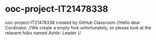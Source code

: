 # ooc-project-IT21478338
ooc-project-IT21478338 created by GitHub Classroom
//Hello dear Cordinator,
//We create a empty fork unfortunately, so please look at the relavent folks named Ashik- Leader
//
